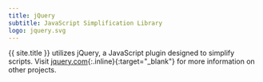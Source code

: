 ```yaml
---
title: jQuery
subtitle: JavaScript Simplification Library
logo: jquery.svg
---
```


{{ site.title }} utilizes jQuery, a JavaScript plugin designed to simplify scripts. Visit [jquery.com](https://jquery.com){:.inline}{:target="_blank"} for more information on other projects.